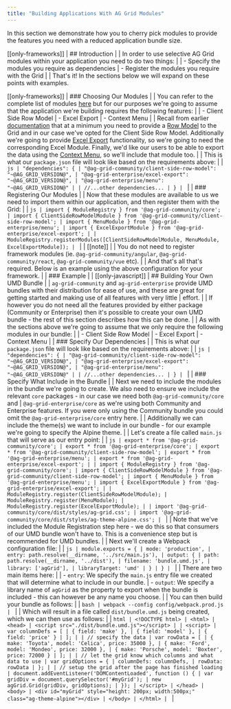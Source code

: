 ```yaml
---
title: "Building Applications With AG Grid Modules"
---
```


In this section we demonstrate how you to cherry pick modules to provide the features you need with a reduced application bundle size.

[[only-frameworks]]
| ## Introduction
|
| In order to use selective AG Grid modules within your application you need to do two things:
|
| - Specify the modules you require as dependencies
| - Register the modules you require with the Grid
|
| That's it! In the sections below we will expand on these points with examples.

[[only-frameworks]]
| ### Choosing Our Modules
|
| You can refer to the complete list of modules [here](/modules/#modules) but for our purposes we're going to assume that the application we're building requires the following features:
|
| - Client Side Row Model
| - Excel Export
| - Context Menu
|
| Recall from earlier [documentation](/modules/#providing-modules-to-individual-grids) that at a minimum you need to provide a [Row Model](/row-models/) to the Grid and in our case we've opted for the Client Side Row Model. Additionally we're going to provide [Excel Export](/excel-export/) functionality, so we're going to need the corresponding Excel Module. Finally, we'd like our users to be able to export the data using the [Context Menu](/context-menu/), so we'll include that module too.
|
| This is what our `package.json` file will look like based on the requirements above:
|
| `js | "dependencies": { | "@ag-grid-community/client-side-row-model": "~@AG_GRID_VERSION@", | "@ag-grid-enterprise/excel-export": "~@AG_GRID_VERSION@", | "@ag-grid-enterprise/menu": "~@AG_GRID_VERSION@" | | //...other dependencies... | } | `
|
| ### Registering Our Modules
|
| Now that these modules are available to us we need to import them within our application, and then register them with the Grid:
|
| `js | import { ModuleRegistry } from '@ag-grid-community/core'; | import { ClientSideRowModelModule } from '@ag-grid-community/client-side-row-model'; | import { MenuModule } from '@ag-grid-enterprise/menu'; | import { ExcelExportModule } from '@ag-grid-enterprise/excel-export'; | | ModuleRegistry.registerModules([ClientSideRowModelModule, MenuModule, ExcelExportModule]); | `
|
| [[note]]
| | You do not need to register framework modules (ie. `@ag-grid-community/angular`, `@ag-grid-community/react`, `@ag-grid-community/vue` etc).
|
| And that's all that's required. Below is an example using the above configuration for your framework.
|
| ### Example
| <grid-example title='Using Modules' name='module-grid' type='multi' options='{ "enterprise": true, "modules": ["clientside", "menu", "excel"], "showCode": true }'></grid-example>
|
[[only-javascript]]
| ## Building Your Own UMD Bundle
|
| `ag-grid-community` and `ag-grid-enterprise` provide UMD bundles with their distribution for ease of use, and these are great for getting started and making use of all features with very little | effort.
|
| If however you do not need all the features provided by either package (Community or Enterprise) then it's possible to create your own UMD bundle - the rest of this section describes how this can be done.
|
| As with the sections above we're going to assume that we only require the following modules in our bundle:
|
| - Client Side Row Model
| - Excel Export
| - Context Menu
|
| ### Specify Our Dependencies
|
| This is what our `package.json` file will look like based on the requirements above:
|
| `js | "dependencies": { | "@ag-grid-community/client-side-row-model": "~@AG_GRID_VERSION@", | "@ag-grid-enterprise/excel-export": "~@AG_GRID_VERSION@", | "@ag-grid-enterprise/menu": "~@AG_GRID_VERSION@" | | //...other dependencies... | } | `
|
| ### Specify What Include in the Bundle
|
| Next we need to include the modules in the bundle we're going to create. We also need to ensure we include the relevant `core` packages - in our case we need both `@ag-grid-community/core` and
| `@ag-grid-enterprise/core` as we're using both Community and Enterprise features. If you were only using the Community bundle you could omit the `@ag-grid-enterprise/core` entry here.
|
| Additionally we can include the theme(s) we want to include in our bundle - for our example we're going to specify the Alpine theme.
|
| Let's create a file called `main.js` that will serve as our entry point:
|
| `js | export * from '@ag-grid-community/core'; | export * from '@ag-grid-enterprise/core'; | export * from '@ag-grid-community/client-side-row-model'; | export * from '@ag-grid-enterprise/menu'; | export * from '@ag-grid-enterprise/excel-export'; | | import { ModuleRegistry } from '@ag-grid-community/core'; | import { ClientSideRowModelModule } from '@ag-grid-community/client-side-row-model'; | import { MenuModule } from '@ag-grid-enterprise/menu'; | import { ExcelExportModule } from '@ag-grid-enterprise/excel-export'; | | ModuleRegistry.register(ClientSideRowModelModule); | ModuleRegistry.register(MenuModule); | ModuleRegistry.register(ExcelExportModule); | | import '@ag-grid-community/core/dist/styles/ag-grid.css'; | import '@ag-grid-community/core/dist/styles/ag-theme-alpine.css'; | `
|
| Note that we've included the Module Registration step here - we do this so that consumers of our UMD bundle won't have to. This is a convenience step but is recommended for UMD bundles.
|
| Next we'll create a Webpack configuration file:
|
| `js | module.exports = { | mode: 'production', | entry: path.resolve(__dirname, '../src/main.js'), | output: { | path: path.resolve(__dirname, '../dist'), | filename: 'bundle.umd.js', | library: ['agGrid'], | libraryTarget: 'umd' | } | } | `
|
| There are two main items here:
|
| - `entry`: We specify the `main.js` entry file we created that will determine what to include in our bundle.
| - `output`: We specify a library name of `agGrid` as the property to export when the bundle is included - this can however be any name you choose.
|
| You can then build your bundle as follows:
|
| `bash | webpack --config config/webpack.prod.js | `
|
| Which will result in a file called `dist/bundle.umd.js` being created, which we can then use as follows:
|
| `html | <!DOCTYPE html> | <html> | <head> | <script src="./dist/bundle.umd.js"></script> | | <script> | var columnDefs = [ | { field: 'make' }, | { field: 'model' }, | { field: 'price' } | ]; | | // specify the data | var rowData = [ | { make: 'Toyota', model: 'Celica', price: 35000 }, | { make: 'Ford', model: 'Mondeo', price: 32000 }, | { make: 'Porsche', model: 'Boxter', price: 72000 } | ]; | | // let the grid know which columns and what data to use | var gridOptions = { | columnDefs: columnDefs, | rowData: rowData | }; | | // setup the grid after the page has finished loading | document.addEventListener('DOMContentLoaded', function () { | var gridDiv = document.querySelector('#myGrid'); | new agGrid.Grid(gridDiv, gridOptions); | }); | </script> | </head> | <body> | <div id="myGrid" style="height: 200px; width:500px;" class="ag-theme-alpine"></div> | </body> | </html> | `
|
